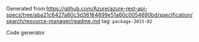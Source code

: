 Generated from https://github.com/Azure/azure-rest-api-specs/tree/aba21c6427a80c3d36164899e51a60c0054690bd/specification/search/resource-manager/readme.md tag: `package-2015-02`

Code generator 


